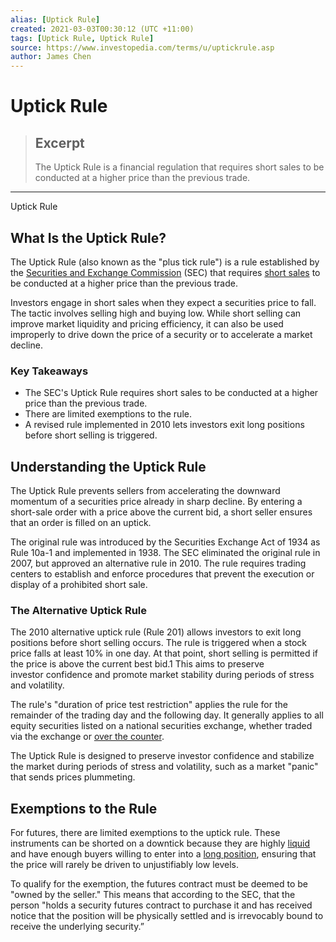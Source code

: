 ```yaml
---
alias: [Uptick Rule]
created: 2021-03-03T00:30:12 (UTC +11:00)
tags: [Uptick Rule, Uptick Rule]
source: https://www.investopedia.com/terms/u/uptickrule.asp
author: James Chen
---
```


# Uptick Rule

> ## Excerpt
> The Uptick Rule is a financial regulation that requires short sales to be conducted at a higher price than the previous trade.

---

Uptick Rule
## What Is the Uptick Rule?

The Uptick Rule (also known as the "plus tick rule") is a rule established by the [Securities and Exchange Commission](https://www.investopedia.com/terms/s/sec.asp) (SEC) that requires [short sales](https://www.investopedia.com/terms/s/shortsale.asp) to be conducted at a higher price than the previous trade.

Investors engage in short sales when they expect a securities price to fall. The tactic involves selling high and buying low. While short selling can improve market liquidity and pricing efficiency, it can also be used improperly to drive down the price of a security or to accelerate a market decline.

### Key Takeaways

-   The SEC's Uptick Rule requires short sales to be conducted at a higher price than the previous trade.
-   There are limited exemptions to the rule.
-   A revised rule implemented in 2010 lets investors exit long positions before short selling is triggered. 

## Understanding the Uptick Rule

The Uptick Rule prevents sellers from accelerating the downward momentum of a securities price already in sharp decline. By entering a short-sale order with a price above the current bid, a short seller ensures that an order is filled on an uptick.

The original rule was introduced by the Securities Exchange Act of 1934 as Rule 10a-1 and implemented in 1938. The SEC eliminated the original rule in 2007, but approved an alternative rule in 2010. The rule requires trading centers to establish and enforce procedures that prevent the execution or display of a prohibited short sale.

### The Alternative Uptick Rule

The 2010 alternative uptick rule (Rule 201) allows investors to exit long positions before short selling occurs. The rule is triggered when a stock price falls at least 10% in one day. At that point, short selling is permitted if the price is above the current best bid.1 This aims to preserve investor confidence and promote market stability during periods of stress and volatility.

The rule's "duration of price test restriction" applies the rule for the remainder of the trading day and the following day. It generally applies to all equity securities listed on a national securities exchange, whether traded via the exchange or [over the counter](https://www.investopedia.com/terms/o/over-the-countermarket.asp).

The Uptick Rule is designed to preserve investor confidence and stabilize the market during periods of stress and volatility, such as a market "panic" that sends prices plummeting.

## Exemptions to the Rule

For futures, there are limited exemptions to the uptick rule. These instruments can be shorted on a downtick because they are highly [liquid](https://www.investopedia.com/articles/basics/07/liquidity.asp) and have enough buyers willing to enter into a [long position](https://www.investopedia.com/terms/l/long.asp), ensuring that the price will rarely be driven to unjustifiably low levels.

To qualify for the exemption, the futures contract must be deemed to be "owned by the seller." This means that according to the SEC, that the person "holds a security futures contract to purchase it and has received notice that the position will be physically settled and is irrevocably bound to receive the underlying security.”

